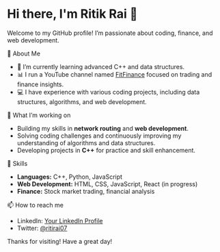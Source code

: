 # Hi there, I'm Ritik Rai 👋

Welcome to my GitHub profile! I’m passionate about coding, finance, and web development.

📌 About Me

- 🌱 I’m currently learning advanced C++ and data structures.
- 📊 I run a YouTube channel named [FitFinance](https://www.youtube.com/channel/your-channel) focused on trading and finance insights.
- 💻 I have experience with various coding projects, including data structures, algorithms, and web development.

 🔭 What I’m working on

- Building my skills in **network routing** and **web development**.
- Solving coding challenges and continuously improving my understanding of algorithms and data structures.
- Developing projects in **C++** for practice and skill enhancement.

🚀 Skills

- **Languages:** C++, Python, JavaScript
- **Web Development:** HTML, CSS, JavaScript, React (in progress)
- **Finance:** Stock market trading, financial analysis

 📫 How to reach me

- LinkedIn: [Your LinkedIn Profile](https://www.linkedin.com/in/ritirai07/)
- Twitter: [@ritirai07](https://twitter.com/ritirai07)

Thanks for visiting! Have a great day!
